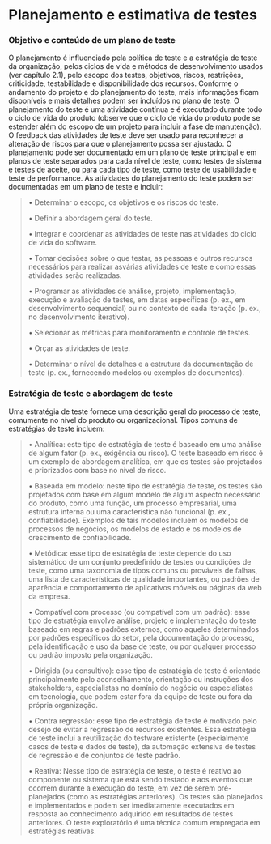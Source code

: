 # Planejamento e estimativa de testes

### Objetivo e conteúdo de um plano de teste

O planejamento é influenciado pela política de teste e a estratégia de teste da organização, pelos ciclos de vida e métodos de desenvolvimento usados (ver capítulo 2.1), pelo escopo dos testes, objetivos, riscos, restrições, criticidade, testabilidade e disponibilidade dos recursos. Conforme o andamento do projeto e do planejamento do teste, mais informações ficam disponíveis e mais detalhes podem ser incluídos no plano de teste. O planejamento do teste é uma atividade contínua e é executado durante todo o ciclo de vida do produto (observe que o ciclo de vida do produto pode se estender além do escopo de um projeto para incluir a fase de manutenção). O feedback das atividades de teste deve ser usado para reconhecer a alteração de riscos para que o planejamento possa ser ajustado. O planejamento pode ser documentado em um plano de teste principal e em planos de teste separados para cada nível de teste, como testes de sistema e testes de aceite, ou para cada tipo de teste, como teste de usabilidade e teste de performance. As atividades do planejamento do teste podem ser documentadas em um plano de teste e incluir:

> • Determinar o escopo, os objetivos e os riscos do teste.
> 
> • Definir a abordagem geral do teste.
> 
> • Integrar e coordenar as atividades de teste nas atividades do ciclo de vida do software.
> 
> • Tomar decisões sobre o que testar, as pessoas e outros recursos necessários para realizar asvárias atividades de teste e como essas atividades serão realizadas.
> 
> • Programar as atividades de análise, projeto, implementação, execução e avaliação de testes,
em datas específicas (p. ex., em desenvolvimento sequencial) ou no contexto de cada iteração (p. ex., no desenvolvimento iterativo).
>
> • Selecionar as métricas para monitoramento e controle de testes.
> 
> • Orçar as atividades de teste.
> 
> • Determinar o nível de detalhes e a estrutura da documentação de teste (p. ex., fornecendo modelos ou exemplos de documentos).

### Estratégia de teste e abordagem de teste

Uma estratégia de teste fornece uma descrição geral do processo de teste, comumente no nível do produto ou organizacional. Tipos comuns de estratégias de teste incluem:

> • Analítica: este tipo de estratégia de teste é baseado em uma análise de algum fator (p. ex., exigência ou risco). O teste baseado em risco é um exemplo de abordagem analítica, em que os testes são projetados e priorizados com base no nível de risco.
> 
>  • Baseada em modelo: neste tipo de estratégia de teste, os testes são projetados com base
em algum modelo de algum aspecto necessário do produto, como uma função, um processo
empresarial, uma estrutura interna ou uma característica não funcional (p. ex., confiabilidade). Exemplos de tais modelos incluem os modelos de processos de negócios, os modelos de estado e os modelos de crescimento de confiabilidade.
>
>  • Metódica: esse tipo de estratégia de teste depende do uso sistemático de um conjunto predefinido de testes ou condições de teste, como uma taxonomia de tipos comuns ou prováveis de falhas, uma lista de características de qualidade importantes, ou padrões de aparência e comportamento de aplicativos móveis ou páginas da web da empresa.
> 
>  • Compatível com processo (ou compatível com um padrão): esse tipo de estratégia envolve análise, projeto e implementação do teste baseado em regras e padrões externos, como aqueles determinados por padrões específicos do setor, pela documentação do processo, pela identificação e uso da base de teste, ou por qualquer processo ou padrão imposto pela organização.
> 
>  • Dirigida (ou consultivo): esse tipo de estratégia de teste é orientado principalmente pelo aconselhamento, orientação ou instruções dos stakeholders, especialistas no domínio do negócio ou especialistas em tecnologia, que podem estar fora da equipe de teste ou fora da própria organização.
> 
>  • Contra regressão: esse tipo de estratégia de teste é motivado pelo desejo de evitar a regressão de recursos existentes. Essa estratégia de teste inclui a reutilização do testware existente (especialmente casos de teste e dados de teste), da automação extensiva de testes de regressão e de conjuntos de teste padrão.
> 
>  • Reativa: Nesse tipo de estratégia de teste, o teste é reativo ao componente ou sistema que está sendo testado e aos eventos que ocorrem durante a execução do teste, em vez de serem pré-planejados (como as estratégias anteriores). Os testes são planejados e implementados e podem ser imediatamente executados em resposta ao conhecimento adquirido em resultados de testes anteriores. O teste exploratório é uma técnica comum empregada em estratégias reativas.
